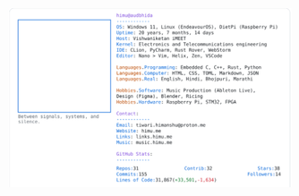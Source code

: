 <a href="https://github.com/HimuCodes">
  <picture>
    <source media="(prefers-color-scheme: dark)" srcset="https://raw.githubusercontent.com/HimuCodes/HimuCodes/main/dark.svg?b=1756636642">
    <img alt="HimuCodes's GitHub Profile README" src="https://raw.githubusercontent.com/HimuCodes/HimuCodes/main/light.svg?b=1756636642">
  </picture>
</a>
